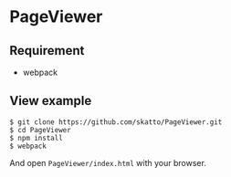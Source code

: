 # PageViewer

## Requirement

* webpack

## View example

	$ git clone https://github.com/skatto/PageViewer.git
	$ cd PageViewer
	$ npm install
	$ webpack

And open `PageViewer/index.html` with your browser.
